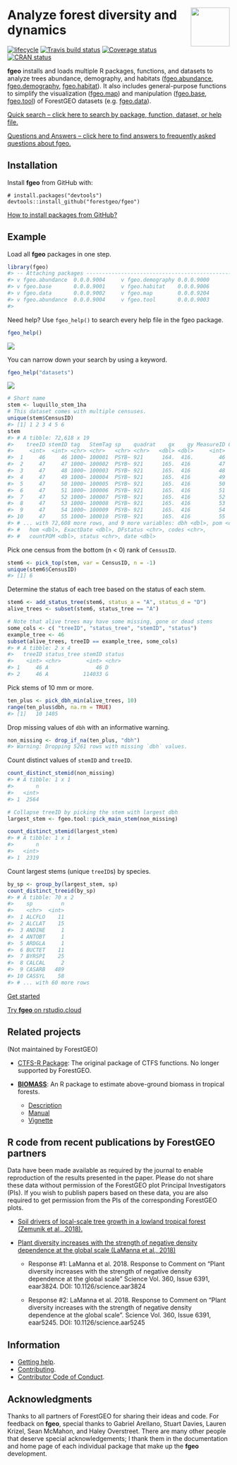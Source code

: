 
<!-- README.md is generated from README.Rmd. Please edit that file -->

# <img src="https://i.imgur.com/vTLlhbp.png" align="right" height=88 /> Analyze forest diversity and dynamics

[![lifecycle](https://img.shields.io/badge/lifecycle-experimental-orange.svg)](https://www.tidyverse.org/lifecycle/#experimental)
[![Travis build
status](https://travis-ci.org/forestgeo/fgeo.svg?branch=master)](https://travis-ci.org/forestgeo/fgeo)
[![Coverage
status](https://coveralls.io/repos/github/forestgeo/fgeo/badge.svg)](https://coveralls.io/r/forestgeo/fgeo?branch=master)
[![CRAN
status](https://www.r-pkg.org/badges/version/fgeo)](https://cran.r-project.org/package=fgeo)

**fgeo** installs and loads multiple R packages, functions, and datasets
to analyze trees abundance, demography, and habitats
(<a href=https://forestgeo.github.io/fgeo.abundance>fgeo.abundance</a>,
<a href=https://forestgeo.github.io/fgeo.demography>fgeo.demography</a>,
<a href=https://forestgeo.github.io/fgeo.habitat>fgeo.habitat</a>). It
also includes general-purpose functions to simplify the visualization
(<a href=https://forestgeo.github.io/fgeo.map>fgeo.map</a>) and
manipulation
(<a href=https://forestgeo.github.io/fgeo.base>fgeo.base</a>,
<a href=https://forestgeo.github.io/fgeo.tool>fgeo.tool</a>) of
ForestGEO datasets (e.g.
<a href=https://forestgeo.github.io/fgeo.data>fgeo.data</a>).

[Quick search – click here to search by package, function, dataset, or
help
file.](https://forestgeo.github.io/fgeo/articles/siteonly/quick-search.html)

[Questions and Answers – click here to find answers to frequently asked
questions about
fgeo.](https://forestgeo.github.io/fgeo/articles/siteonly/questions-and-answers.html)

## Installation

Install **fgeo** from GitHub with:

    # install.packages("devtools")
    devtools::install_github("forestgeo/fgeo")

[How to install packages from GitHub?](https://goo.gl/dQKEeg)

## Example

Load all **fgeo** packages in one step.

``` r
library(fgeo)
#> -- Attaching packages ---------------------------------------------------------- fgeo 0.0.0.9000 --
#> v fgeo.abundance  0.0.0.9004     v fgeo.demography 0.0.0.9000
#> v fgeo.base       0.0.0.9001     v fgeo.habitat    0.0.0.9006
#> v fgeo.data       0.0.0.9002     v fgeo.map        0.0.0.9204
#> v fgeo.abundance  0.0.0.9004     v fgeo.tool       0.0.0.9003
#> 
```

Need help? Use `fgeo_help()` to search every help file in the fgeo
package.

``` r
fgeo_help()
```

![](https://i.imgur.com/MmbmeZd.png)

You can narrow down your search by using a keyword.

``` r
fgeo_help("datasets")
```

![](https://i.imgur.com/4AdTD3G.png)

``` r
# Short name
stem <- luquillo_stem_1ha
# This dataset comes with multiple censuses.
unique(stem$CensusID)
#> [1] 1 2 3 4 5 6
stem
#> # A tibble: 72,618 x 19
#>    treeID stemID tag   StemTag sp    quadrat    gx    gy MeasureID CensusID
#>     <int>  <int> <chr> <chr>   <chr> <chr>   <dbl> <dbl>     <int>    <int>
#>  1     46     46 1000~ 100001  PSYB~ 921      164.  416.        46        1
#>  2     47     47 1000~ 100002  PSYB~ 921      165.  416         47        1
#>  3     47     48 1000~ 100003  PSYB~ 921      165.  416         48        1
#>  4     47     49 1000~ 100004  PSYB~ 921      165.  416         49        1
#>  5     47     50 1000~ 100005  PSYB~ 921      165.  416         50        1
#>  6     47     51 1000~ 100006  PSYB~ 921      165.  416         51        1
#>  7     47     52 1000~ 100007  PSYB~ 921      165.  416         52        1
#>  8     47     53 1000~ 100008  PSYB~ 921      165.  416         53        1
#>  9     47     54 1000~ 100009  PSYB~ 921      165.  416         54        1
#> 10     47     55 1000~ 100010  PSYB~ 921      165.  416         55        1
#> # ... with 72,608 more rows, and 9 more variables: dbh <dbl>, pom <chr>,
#> #   hom <dbl>, ExactDate <dbl>, DFstatus <chr>, codes <chr>,
#> #   countPOM <dbl>, status <chr>, date <dbl>
```

Pick one census from the bottom (n \< 0) rank of `CensusID`.

``` r
stem6 <- pick_top(stem, var = CensusID, n = -1)
unique(stem6$CensusID)
#> [1] 6
```

Determine the status of each tree based on the status of each stem.

``` r
stem6 <- add_status_tree(stem6, status_a = "A", status_d = "D")
alive_trees <- subset(stem6, status_tree == "A")

# Note that alive trees may have some missing, gone or dead stems
some_cols <- c( "treeID", "status_tree", "stemID", "status")
example_tree <- 46
subset(alive_trees, treeID == example_tree, some_cols)
#> # A tibble: 2 x 4
#>   treeID status_tree stemID status
#>    <int> <chr>        <int> <chr> 
#> 1     46 A               46 D     
#> 2     46 A           114033 G
```

Pick stems of 10 mm or more.

``` r
ten_plus <- pick_dbh_min(alive_trees, 10)
range(ten_plus$dbh, na.rm = TRUE)
#> [1]   10 1405
```

Drop missing values of `dbh` with an informative warning.

``` r
non_missing <- drop_if_na(ten_plus, "dbh")
#> Warning: Dropping 5261 rows with missing `dbh` values.
```

Count distinct values of `stemID` and `treeID`.

``` r
count_distinct_stemid(non_missing)
#> # A tibble: 1 x 1
#>       n
#>   <int>
#> 1  2564

# Collapse treeID by picking the stem with largest dbh
largest_stem <- fgeo.tool::pick_main_stem(non_missing)

count_distinct_stemid(largest_stem)
#> # A tibble: 1 x 1
#>       n
#>   <int>
#> 1  2319
```

Count largest stems (unique `treeID`s) by species.

``` r
by_sp <- group_by(largest_stem, sp)
count_distinct_treeid(by_sp)
#> # A tibble: 70 x 2
#>    sp         n
#>    <chr>  <int>
#>  1 ALCFLO    11
#>  2 ALCLAT    15
#>  3 ANDINE     1
#>  4 ANTOBT     1
#>  5 ARDGLA     1
#>  6 BUCTET    11
#>  7 BYRSPI    25
#>  8 CALCAL     2
#>  9 CASARB   489
#> 10 CASSYL    58
#> # ... with 60 more rows
```

[Get
started](https://forestgeo.github.io/fgeo/articles/fgeo.html#get-started)

[Try **fgeo** on rstudio.cloud](http://bit.ly/fgeo-demo)

## Related projects

(Not maintained by ForestGEO)

  - [CTFS-R Package](http://ctfs.si.edu/Public/CTFSRPackage/): The
    original package of CTFS functions. No longer supported by
    ForestGEO.

  - [**BIOMASS**](https://CRAN.R-project.org/package=BIOMASS): An R
    package to estimate above-ground biomass in tropical
        forests.
    
      - [Description](https://CRAN.R-project.org/package=BIOMASS)
      - [Manual](https://cran.r-project.org/web/packages/BIOMASS/BIOMASS.pdf)
      - [Vignette](https://cran.r-project.org/web/packages/BIOMASS/vignettes/VignetteBiomass.html)

## R code from recent publications by ForestGEO partners

Data have been made available as required by the journal to enable
reproduction of the results presented in the paper. Please do not share
these data without permission of the ForestGEO plot Principal
Investigators (PIs). If you wish to publish papers based on these data,
you are also required to get permission from the PIs of the
corresponding ForestGEO plots.

  - [Soil drivers of local-scale tree growth in a lowland tropical
    forest (Zemunik et
    al., 2018).](https://github.com/SoilLabAtSTRI/Soil-drivers-of-tree-growth)

  - [Plant diversity increases with the strength of negative density
    dependence at the global scale (LaManna et
    al., 2018)](https://github.com/forestgeo/LaManna_et_al_Science)
    
      - Response \#1: LaManna et al. 2018. Response to Comment on “Plant
        diversity increases with the strength of negative density
        dependence at the global scale” Science Vol. 360, Issue 6391,
        eaar3824. DOI: 10.1126/science.aar3824
    
      - Response \#2: LaManna et al. 2018. Response to Comment on “Plant
        diversity increases with the strength of negative density
        dependence at the global scale”. Science Vol. 360, Issue 6391,
        eaar5245. DOI: 10.1126/science.aar5245

## Information

  - [Getting help](SUPPORT.md).
  - [Contributing](CONTRIBUTING.md).
  - [Contributor Code of Conduct](CODE_OF_CONDUCT.md).

## Acknowledgments

Thanks to all partners of ForestGEO for sharing their ideas and code.
For feedback on **fgeo**, special thanks to Gabriel Arellano, Stuart
Davies, Lauren Krizel, Sean McMahon, and Haley Overstreet. There are
many other people that deserve special acknowledgements; I thank them in
the documentation and home page of each individual package that make up
the **fgeo** development.
